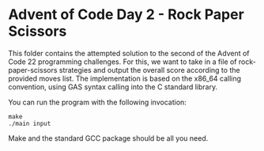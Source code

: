 # Advent of Code Day 2 - Rock Paper Scissors

This folder contains the attempted solution to the second of the Advent of 
Code 22 programming challenges. For this, we want to take in a file of 
rock-paper-scissors strategies and output the overall score according to the
provided moves list. The implementation is based on the x86_64 calling 
convention, using GAS syntax calling into the C standard library.

You can run the program with the following invocation:

	make
	./main input

Make and the standard GCC package should be all you need.

